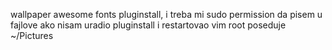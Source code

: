 wallpaper
awesome fonts
pluginstall, i treba mi sudo permission da pisem u fajlove ako nisam uradio pluginstall i restartovao vim
root poseduje ~/Pictures
